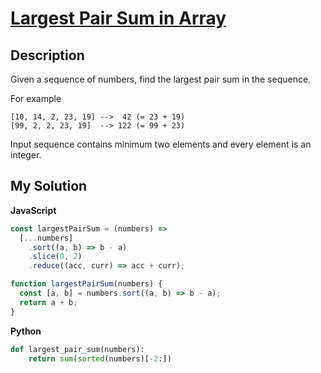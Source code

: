 # [Largest Pair Sum in Array](https://www.codewars.com/kata/556196a6091a7e7f58000018)

## Description

Given a sequence of numbers, find the largest pair sum in the sequence.

For example

```
[10, 14, 2, 23, 19] -->  42 (= 23 + 19)
[99, 2, 2, 23, 19]  --> 122 (= 99 + 23)
```

Input sequence contains minimum two elements and every element is an integer.

## My Solution

**JavaScript**

```js
const largestPairSum = (numbers) =>
  [...numbers]
    .sort((a, b) => b - a)
    .slice(0, 2)
    .reduce((acc, curr) => acc + curr);
```

```js
function largestPairSum(numbers) {
  const [a, b] = numbers.sort((a, b) => b - a);
  return a + b;
}
```

**Python**

```py
def largest_pair_sum(numbers):
    return sum(sorted(numbers)[-2:])
```
